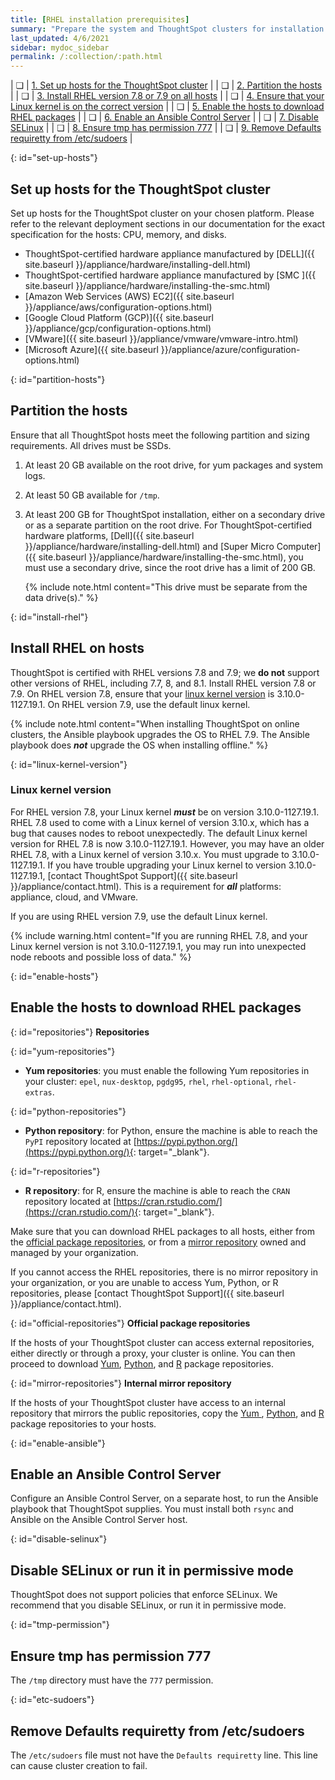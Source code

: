 ```yaml
---
title: [RHEL installation prerequisites]
summary: "Prepare the system and ThoughtSpot clusters for installation."
last_updated: 4/6/2021
sidebar: mydoc_sidebar
permalink: /:collection/:path.html
---
```

| &#10063; | [1. Set up hosts for the ThoughtSpot cluster](#set-up-hosts) |
| &#10063; | [2. Partition the hosts](#partition-hosts) |
| &#10063; | [3. Install RHEL version 7.8 or 7.9 on all hosts](#install-rhel) |
| &#10063; | [4. Ensure that your Linux kernel is on the correct version](#linux-kernel-version) |
| &#10063; | [5. Enable the hosts to download RHEL packages](#enable-hosts) |
| &#10063; | [6. Enable an Ansible Control Server](#enable-ansible) |
| &#10063; | [7. Disable SELinux](#disable-selinux) |
| &#10063; | [8. Ensure tmp has permission 777](#tmp-permission) |
| &#10063; | [9. Remove Defaults requiretty from /etc/sudoers](#etc-sudoers) |

{: id="set-up-hosts"}
## Set up hosts for the ThoughtSpot cluster

Set up hosts for the ThoughtSpot cluster on your chosen platform. Please refer to the relevant deployment sections in our documentation for the exact specification for the hosts: CPU, memory, and disks.

- ThoughtSpot-certified hardware appliance manufactured by [DELL]({{ site.baseurl }}/appliance/hardware/installing-dell.html)
- ThoughtSpot-certified hardware appliance manufactured by [SMC ]({{ site.baseurl }}/appliance/hardware/installing-the-smc.html)
- [Amazon Web Services (AWS) EC2]({{ site.baseurl }}/appliance/aws/configuration-options.html)
- [Google Cloud Platform (GCP)]({{ site.baseurl }}/appliance/gcp/configuration-options.html)
- [VMware]({{ site.baseurl }}/appliance/vmware/vmware-intro.html)
- [Microsoft Azure]({{ site.baseurl }}/appliance/azure/configuration-options.html)

{: id="partition-hosts"}
## Partition the hosts

Ensure that all ThoughtSpot hosts meet the following partition and sizing requirements. All drives must be SSDs.

1. At least 20 GB available on the root drive, for yum packages and system logs.

2. At least 50 GB available for `/tmp`.

2. At least 200 GB for ThoughtSpot installation, either on a secondary drive or as a separate partition on the root drive. For ThoughtSpot-certified hardware platforms, [Dell]({{ site.baseurl }}/appliance/hardware/installing-dell.html) and [Super Micro Computer]({{ site.baseurl }}/appliance/hardware/installing-the-smc.html), you must use a secondary drive, since the root drive has a limit of 200 GB.

    {% include note.html content="This drive must be separate from the data drive(s)." %}

{: id="install-rhel"}
## Install RHEL on hosts

ThoughtSpot is certified with RHEL versions 7.8 and 7.9; we **do not** support other versions of RHEL, including 7.7, 8, and 8.1. Install RHEL version 7.8 or 7.9. On RHEL version 7.8, ensure that your [linux kernel version](#linux-kernel-version) is 3.10.0-1127.19.1. On RHEL version 7.9, use the default linux kernel.

{% include note.html content="When installing ThoughtSpot on online clusters, the Ansible playbook upgrades the OS to RHEL 7.9. The Ansible playbook does <strong><em>not</em></strong> upgrade the OS when installing offline." %}

{: id="linux-kernel-version"}
### Linux kernel version
For RHEL version 7.8, your Linux kernel ***must*** be on version 3.10.0-1127.19.1. RHEL 7.8 used to come with a Linux kernel of version 3.10.x, which has a bug that causes nodes to reboot unexpectedly. The default Linux kernel version for RHEL 7.8 is now 3.10.0-1127.19.1. However, you may have an older RHEL 7.8, with a Linux kernel of version 3.10.x. You must upgrade to 3.10.0-1127.19.1. If you have trouble upgrading your Linux kernel to version 3.10.0-1127.19.1, [contact ThoughtSpot Support]({{ site.baseurl }}/appliance/contact.html). This is a requirement for ***all*** platforms: appliance, cloud, and VMware.

If you are using RHEL version 7.9, use the default Linux kernel.

{% include warning.html content="If you are running RHEL 7.8, and your Linux kernel version is not 3.10.0-1127.19.1, you may run into unexpected node reboots and possible loss of data." %}

{: id="enable-hosts"}
## Enable the hosts to download RHEL packages

{: id="repositories"}
**Repositories**

{: id="yum-repositories"}
- **Yum repositories**: you must enable the following Yum repositories in your cluster: `epel`, `nux-desktop`, `pgdg95`, `rhel`, `rhel-optional`, `rhel-extras`.

{: id="python-repositories"}
- **Python repository**: for Python, ensure the machine is able to reach the `PyPI` repository located at [https://pypi.python.org/](https://pypi.python.org/){: target="_blank"}.

{: id="r-repositories"}
- **R repository**: for R, ensure the machine is able to reach the `CRAN` repository located at [https://cran.rstudio.com/](https://cran.rstudio.com/){: target="_blank"}.

Make sure that you can download RHEL packages to all hosts, either from the [official package repositories](#official-repositories), or from a [mirror repository](#mirror-repositories) owned and managed by your organization.

If you cannot access the RHEL repositories, there is no mirror repository in your organization, or you are unable to access Yum, Python, or R repositories, please [contact ThoughtSpot Support]({{ site.baseurl }}/appliance/contact.html).

{: id="official-repositories"}
**Official package repositories**

If the hosts of your ThoughtSpot cluster can access external repositories, either directly or through a proxy, your cluster is online. You can then proceed to download [Yum](#yum-repositories), [Python](#python-repositories), and [R](#r-repositories) package repositories.

{: id="mirror-repositories"}
**Internal mirror repository**

If the hosts of your ThoughtSpot cluster have access to an internal repository that mirrors the public repositories, copy the [Yum
](#yum-repositories), [Python](#python-repositories), and [R](#r-repositories) package repositories to your hosts.

{: id="enable-ansible"}
## Enable an Ansible Control Server

Configure an Ansible Control Server, on a separate host, to run the Ansible playbook that ThoughtSpot supplies. You must install both `rsync` and Ansible on the Ansible Control Server host.

{: id="disable-selinux"}
## Disable SELinux or run it in permissive mode
ThoughtSpot does not support policies that enforce SELinux. We recommend that you disable SELinux, or run it in permissive mode.

{: id="tmp-permission"}
## Ensure tmp has permission 777
The `/tmp` directory must have the `777` permission.

{: id="etc-sudoers"}
## Remove Defaults requiretty from /etc/sudoers
The `/etc/sudoers` file must not have the `Defaults requiretty` line. This line can cause cluster creation to fail.
